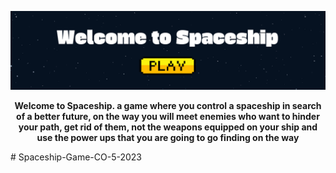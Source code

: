 <p align="center">
  <img src="game/assets/Other/tempsnip.png" />
</p>
<p align="center">
  <strong>Welcome to Spaceship. a game where you control a spaceship in search of a better future, on the way you will meet enemies who want to hinder your path, get rid of them, not the weapons equipped on your ship and use the power ups that you are going to go finding on the way</strong>
</p>
# Spaceship-Game-CO-5-2023
